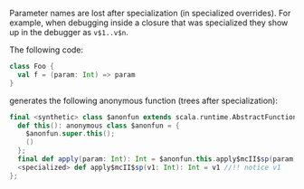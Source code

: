 Parameter names are lost after specialization (in specialized overrides). For example, when debugging inside a closure that was specialized they show up in the debugger as `v$1..v$n`.

The following code:

```scala
class Foo {
  val f = (param: Int) => param
}
```

generates the following anonymous function (trees after specialization):

```scala
final <synthetic> class $anonfun extends scala.runtime.AbstractFunction1[Int,Int] with Serializable {
  def this(): anonymous class $anonfun = {
    $anonfun.super.this();
    ()
  };
  final def apply(param: Int): Int = $anonfun.this.apply$mcII$sp(param);
  <specialized> def apply$mcII$sp(v1: Int): Int = v1 //!! notice v1
};
```
